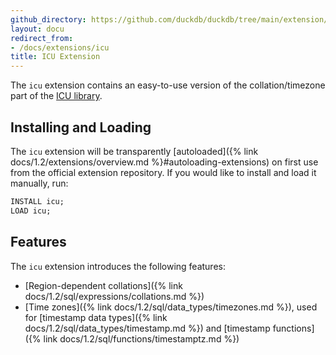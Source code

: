 ```yaml
---
github_directory: https://github.com/duckdb/duckdb/tree/main/extension/icu
layout: docu
redirect_from:
- /docs/extensions/icu
title: ICU Extension
---
```


The `icu` extension contains an easy-to-use version of the collation/timezone part of the [ICU library](https://github.com/unicode-org/icu).

## Installing and Loading

The `icu` extension will be transparently [autoloaded]({% link docs/1.2/extensions/overview.md %}#autoloading-extensions) on first use from the official extension repository.
If you would like to install and load it manually, run:

```sql
INSTALL icu;
LOAD icu;
```

## Features

The `icu` extension introduces the following features:

* [Region-dependent collations]({% link docs/1.2/sql/expressions/collations.md %})
* [Time zones]({% link docs/1.2/sql/data_types/timezones.md %}), used for [timestamp data types]({% link docs/1.2/sql/data_types/timestamp.md %}) and [timestamp functions]({% link docs/1.2/sql/functions/timestamptz.md %})
